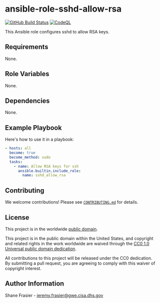 # ansible-role-sshd-allow-rsa #

[![GitHub Build Status](https://github.com/cisagov/ansible-role-sshd-allow-rsa/workflows/build/badge.svg)](https://github.com/cisagov/ansible-role-sshd-allow-rsa/actions)
[![CodeQL](https://github.com/cisagov/ansible-role-sshd-allow-rsa/workflows/CodeQL/badge.svg)](https://github.com/cisagov/ansible-role-sshd-allow-rsa/actions/workflows/codeql-analysis.yml)

This Ansible role configures sshd to allow RSA keys.

## Requirements ##

None.

## Role Variables ##

None.

<!--
| Variable | Description | Default | Required |
|----------|-------------|---------|----------|
| optional_variable | Describe its purpose. | `default_value` | No |
| required_variable | Describe its purpose. | n/a | Yes |
-->

## Dependencies ##

None.

## Example Playbook ##

Here's how to use it in a playbook:

```yaml
- hosts: all
  become: true
  become_method: sudo
  tasks:
    - name: Allow RSA keys for ssh
      ansible.builtin.include_role:
        name: sshd_allow_rsa
```

## Contributing ##

We welcome contributions!  Please see [`CONTRIBUTING.md`](CONTRIBUTING.md) for
details.

## License ##

This project is in the worldwide [public domain](LICENSE).

This project is in the public domain within the United States, and
copyright and related rights in the work worldwide are waived through
the [CC0 1.0 Universal public domain
dedication](https://creativecommons.org/publicdomain/zero/1.0/).

All contributions to this project will be released under the CC0
dedication. By submitting a pull request, you are agreeing to comply
with this waiver of copyright interest.

## Author Information ##

Shane Frasier - <jeremy.frasier@gwe.cisa.dhs.gov>
